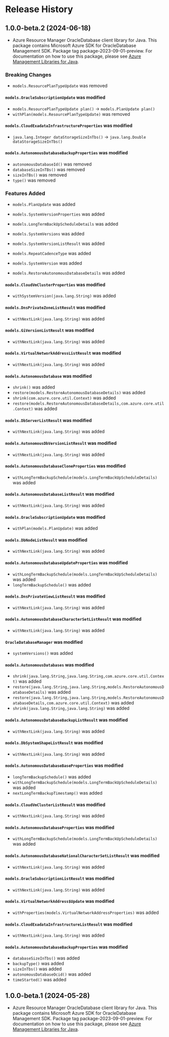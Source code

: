 # Release History

## 1.0.0-beta.2 (2024-06-18)

- Azure Resource Manager OracleDatabase client library for Java. This package contains Microsoft Azure SDK for OracleDatabase Management SDK.  Package tag package-2023-09-01-preview. For documentation on how to use this package, please see [Azure Management Libraries for Java](https://aka.ms/azsdk/java/mgmt).

### Breaking Changes

* `models.ResourcePlanTypeUpdate` was removed

#### `models.OracleSubscriptionUpdate` was modified

* `models.ResourcePlanTypeUpdate plan()` -> `models.PlanUpdate plan()`
* `withPlan(models.ResourcePlanTypeUpdate)` was removed

#### `models.CloudExadataInfrastructureProperties` was modified

* `java.lang.Integer dataStorageSizeInTbs()` -> `java.lang.Double dataStorageSizeInTbs()`

#### `models.AutonomousDatabaseBackupProperties` was modified

* `autonomousDatabaseId()` was removed
* `databaseSizeInTBs()` was removed
* `sizeInTBs()` was removed
* `type()` was removed

### Features Added

* `models.PlanUpdate` was added

* `models.SystemVersionProperties` was added

* `models.LongTermBackUpScheduleDetails` was added

* `models.SystemVersions` was added

* `models.SystemVersionListResult` was added

* `models.RepeatCadenceType` was added

* `models.SystemVersion` was added

* `models.RestoreAutonomousDatabaseDetails` was added

#### `models.CloudVmClusterProperties` was modified

* `withSystemVersion(java.lang.String)` was added

#### `models.DnsPrivateZoneListResult` was modified

* `withNextLink(java.lang.String)` was added

#### `models.GiVersionListResult` was modified

* `withNextLink(java.lang.String)` was added

#### `models.VirtualNetworkAddressListResult` was modified

* `withNextLink(java.lang.String)` was added

#### `models.AutonomousDatabase` was modified

* `shrink()` was added
* `restore(models.RestoreAutonomousDatabaseDetails)` was added
* `shrink(com.azure.core.util.Context)` was added
* `restore(models.RestoreAutonomousDatabaseDetails,com.azure.core.util.Context)` was added

#### `models.DbServerListResult` was modified

* `withNextLink(java.lang.String)` was added

#### `models.AutonomousDbVersionListResult` was modified

* `withNextLink(java.lang.String)` was added

#### `models.AutonomousDatabaseCloneProperties` was modified

* `withLongTermBackupSchedule(models.LongTermBackUpScheduleDetails)` was added

#### `models.AutonomousDatabaseListResult` was modified

* `withNextLink(java.lang.String)` was added

#### `models.OracleSubscriptionUpdate` was modified

* `withPlan(models.PlanUpdate)` was added

#### `models.DbNodeListResult` was modified

* `withNextLink(java.lang.String)` was added

#### `models.AutonomousDatabaseUpdateProperties` was modified

* `withLongTermBackupSchedule(models.LongTermBackUpScheduleDetails)` was added
* `longTermBackupSchedule()` was added

#### `models.DnsPrivateViewListResult` was modified

* `withNextLink(java.lang.String)` was added

#### `models.AutonomousDatabaseCharacterSetListResult` was modified

* `withNextLink(java.lang.String)` was added

#### `OracleDatabaseManager` was modified

* `systemVersions()` was added

#### `models.AutonomousDatabases` was modified

* `shrink(java.lang.String,java.lang.String,com.azure.core.util.Context)` was added
* `restore(java.lang.String,java.lang.String,models.RestoreAutonomousDatabaseDetails)` was added
* `restore(java.lang.String,java.lang.String,models.RestoreAutonomousDatabaseDetails,com.azure.core.util.Context)` was added
* `shrink(java.lang.String,java.lang.String)` was added

#### `models.AutonomousDatabaseBackupListResult` was modified

* `withNextLink(java.lang.String)` was added

#### `models.DbSystemShapeListResult` was modified

* `withNextLink(java.lang.String)` was added

#### `models.AutonomousDatabaseBaseProperties` was modified

* `longTermBackupSchedule()` was added
* `withLongTermBackupSchedule(models.LongTermBackUpScheduleDetails)` was added
* `nextLongTermBackupTimestamp()` was added

#### `models.CloudVmClusterListResult` was modified

* `withNextLink(java.lang.String)` was added

#### `models.AutonomousDatabaseProperties` was modified

* `withLongTermBackupSchedule(models.LongTermBackUpScheduleDetails)` was added

#### `models.AutonomousDatabaseNationalCharacterSetListResult` was modified

* `withNextLink(java.lang.String)` was added

#### `models.OracleSubscriptionListResult` was modified

* `withNextLink(java.lang.String)` was added

#### `models.VirtualNetworkAddress$Update` was modified

* `withProperties(models.VirtualNetworkAddressProperties)` was added

#### `models.CloudExadataInfrastructureListResult` was modified

* `withNextLink(java.lang.String)` was added

#### `models.AutonomousDatabaseBackupProperties` was modified

* `databaseSizeInTbs()` was added
* `backupType()` was added
* `sizeInTbs()` was added
* `autonomousDatabaseOcid()` was added
* `timeStarted()` was added

## 1.0.0-beta.1 (2024-05-28)

- Azure Resource Manager OracleDatabase client library for Java. This package contains Microsoft Azure SDK for OracleDatabase Management SDK.  Package tag package-2023-09-01-preview. For documentation on how to use this package, please see [Azure Management Libraries for Java](https://aka.ms/azsdk/java/mgmt).
